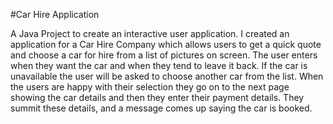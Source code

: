 #Car Hire Application

A Java Project to create an interactive user application. I created an application for a Car Hire Company which allows users to get a quick quote and choose a car for hire from a list of pictures on screen. The user enters when they want the car and when they tend to leave it back. If the car is unavailable the user will be asked to choose another car from the list. When the users are happy with their selection they go on to the next page showing the car details and then they enter their payment details. They summit these details, and a message comes up saying the car is booked.
